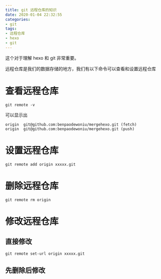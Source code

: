 ```yaml
---
title: git 远程仓库的知识
date: 2020-01-04 22:32:55
categories:
- git
tags:
- 远程仓库
- hexo
- git
---
```

这个对于理解 hexo 和 git 非常重要。

<!--more-->

远程仓库是我们的数据存储的地方，我们有以下命令可以查看和设置远程仓库

# 查看远程仓库

    git remote -v

可以显示出

    origin	git@github.com:benpaodewoniu/mergehexo.git (fetch)
    origin	git@github.com:benpaodewoniu/mergehexo.git (push)

# 设置远程仓库

    git remote add origin xxxxx.git

# 删除远程仓库

    git remote rm origin

# 修改远程仓库

## 直接修改

    git remote set-url origin xxxxx.git

## 先删除后修改


